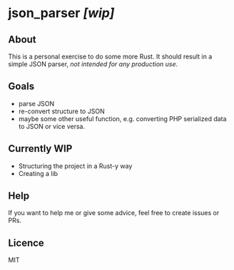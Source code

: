 # json_parser _[wip]_

## About
This is a personal exercise to do some more Rust.
It should result in a simple JSON parser, *not intended for any production use*. 

## Goals
- parse JSON
- re-convert structure to JSON
- maybe some other useful function, e.g. converting PHP serialized data to 
  JSON or vice versa.

## Currently WIP
- Structuring the project in a Rust-y way
- Creating a lib

## Help
If you want to help me or give some advice, feel free to
create issues or PRs.

## Licence
MIT